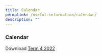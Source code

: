 ```yaml
---
title: Calendar
permalink: /useful-information/calendar/
description: ""
---
```

### Calendar

Download [Term 4 2022](/files/Calendar%20of%20Events/COE%20TERM%204%202022%20Students.pdf)
